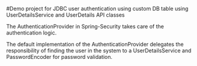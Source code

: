 #Demo project for JDBC user authentication using custom DB table using UserDetailsService and UserDetails API classes


The AuthenticationProvider in Spring-Security takes care of the authentication logic.

The default implementation of the AuthenticationProvider delegates the responsibility of finding the user in the system to a UserDetailsService and PasswordEncoder for password validation.
